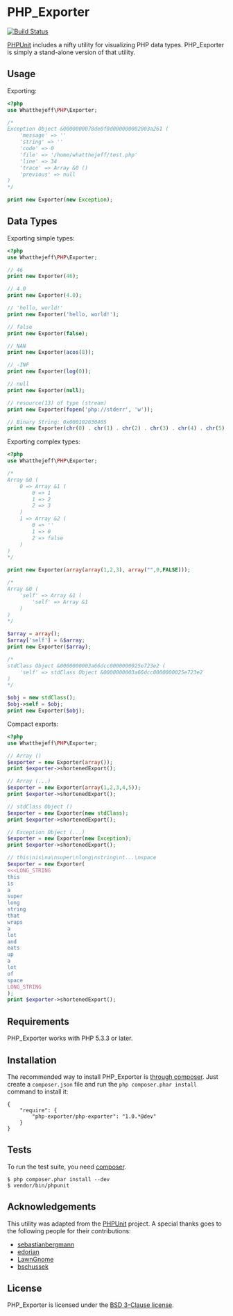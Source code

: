 PHP_Exporter
===========

[![Build Status](https://secure.travis-ci.org/whatthejeff/php-exporter.png?branch=master)](https://travis-ci.org/whatthejeff/php-exporter)

[PHPUnit](https://github.com/sebastianbergmann/phpunit/) includes a nifty
utility for visualizing PHP data types. PHP_Exporter is simply a stand-alone
version of that utility.

## Usage

Exporting:

```php
<?php
use Whatthejeff\PHP\Exporter;

/*
Exception Object &0000000078de0f0d000000002003a261 (
    'message' => ''
    'string' => ''
    'code' => 0
    'file' => '/home/whatthejeff/test.php'
    'line' => 34
    'trace' => Array &0 ()
    'previous' => null
)
*/

print new Exporter(new Exception);

```

## Data Types

Exporting simple types:

```php
<?php
use Whatthejeff\PHP\Exporter;

// 46
print new Exporter(46);

// 4.0
print new Exporter(4.0);

// 'hello, world!'
print new Exporter('hello, world!');

// false
print new Exporter(false);

// NAN
print new Exporter(acos(8));

// -INF
print new Exporter(log(0));

// null
print new Exporter(null);

// resource(13) of type (stream)
print new Exporter(fopen('php://stderr', 'w'));

// Binary String: 0x000102030405
print new Exporter(chr(0) . chr(1) . chr(2) . chr(3) . chr(4) . chr(5));
```

Exporting complex types:

```php
<?php
use Whatthejeff\PHP\Exporter;

/*
Array &0 (
    0 => Array &1 (
        0 => 1
        1 => 2
        2 => 3
    )
    1 => Array &2 (
        0 => ''
        1 => 0
        2 => false
    )
)
*/

print new Exporter(array(array(1,2,3), array("",0,FALSE)));

/*
Array &0 (
    'self' => Array &1 (
        'self' => Array &1
    )
)
*/

$array = array();
$array['self'] = &$array;
print new Exporter($array);

/*
stdClass Object &0000000003a66dcc0000000025e723e2 (
    'self' => stdClass Object &0000000003a66dcc0000000025e723e2
)
*/

$obj = new stdClass();
$obj->self = $obj;
print new Exporter($obj);
```

Compact exports:

```php
<?php
use Whatthejeff\PHP\Exporter;

// Array ()
$exporter = new Exporter(array());
print $exporter->shortenedExport();

// Array (...)
$exporter = new Exporter(array(1,2,3,4,5));
print $exporter->shortenedExport();

// stdClass Object ()
$exporter = new Exporter(new stdClass);
print $exporter->shortenedExport();

// Exception Object (...)
$exporter = new Exporter(new Exception);
print $exporter->shortenedExport();

// this\nis\na\nsuper\nlong\nstring\nt...\nspace
$exporter = new Exporter(
<<<LONG_STRING
this
is
a
super
long
string
that
wraps
a
lot
and
eats
up
a
lot
of
space
LONG_STRING
);
print $exporter->shortenedExport();
```

## Requirements

PHP_Exporter works with PHP 5.3.3 or later.

## Installation

The recommended way to install PHP_Exporter is [through
composer](http://getcomposer.org). Just create a `composer.json` file and
run the `php composer.phar install` command to install it:

    {
        "require": {
            "php-exporter/php-exporter": "1.0.*@dev"
        }
    }

## Tests

To run the test suite, you need [composer](http://getcomposer.org).

    $ php composer.phar install --dev
    $ vendor/bin/phpunit

## Acknowledgements

This utility was adapted from the
[PHPUnit](https://github.com/sebastianbergmann/phpunit/) project. A special
thanks goes to the following people for their contributions:

 * [sebastianbergmann](https://github.com/sebastianbergmann)
 * [edorian](https://github.com/edorian)
 * [LawnGnome](https://github.com/LawnGnome)
 * [bschussek](https://github.com/bschussek)

## License

PHP_Exporter is licensed under the [BSD 3-Clause license](LICENSE).
